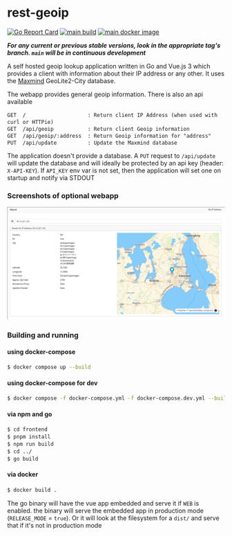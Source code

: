 # rest-geoip

[![Go Report Card](https://goreportcard.com/badge/github.com/TwistTheNeil/rest-geoip)](https://goreportcard.com/report/github.com/TwistTheNeil/rest-geoip)
[![main build](https://github.com/TwistTheNeil/rest-geoip/actions/workflows/docker-build-latest.yml/badge.svg?branch=main)](https://github.com/TwistTheNeil/rest-geoip/actions/workflows/docker-build-latest.yml)
[![main docker image](https://github.com/TwistTheNeil/rest-geoip/actions/workflows/docker-publish-tags.yml/badge.svg)](https://github.com/TwistTheNeil/rest-geoip/actions/workflows/docker-publish-tags.yml)

***For any current or previous stable versions, look in the appropriate tag's branch. `main` will be in continuous development***

A self hosted geoip lookup application written in Go and Vue.js 3 which provides a client with information about their IP address or any other. It uses the [Maxmind](https://www.maxmind.com) GeoLite2-City database.

The webapp provides general geoip information. There is also an api available

```
GET  /                    : Return client IP Address (when used with curl or HTTPie)
GET  /api/geoip           : Return client Geoip information
GET  /api/geoip/:address  : Return Geoip information for "address"
PUT  /api/update          : Update the Maxmind database
```

The application doesn't provide a database. A `PUT` request to `/api/update` will update the database and will ideally be protected by an api key (header: `X-API-KEY`). If `API_KEY` env var is not set, then the application will set one on startup and notify via STDOUT

### Screenshots of optional webapp
![screenshot](docs/screen.png)

### Building and running

#### using docker-compose

```bash
$ docker compose up --build
```

#### using docker-compose for dev

```bash
$ docker compose -f docker-compose.yml -f docker-compose.dev.yml --build
```

#### via npm and go
```bash
$ cd frontend
$ pnpm install
$ npm run build
$ cd ../
$ go build
```

#### via docker

```bash
$ docker build .
```

The go binary will have the vue app embedded and serve it if `WEB` is enabled.
the binary will serve the embedded app in production mode (`RELEASE_MODE` = `true`). Or it will look at the filesystem for a `dist/` and serve that if it's not in production mode
